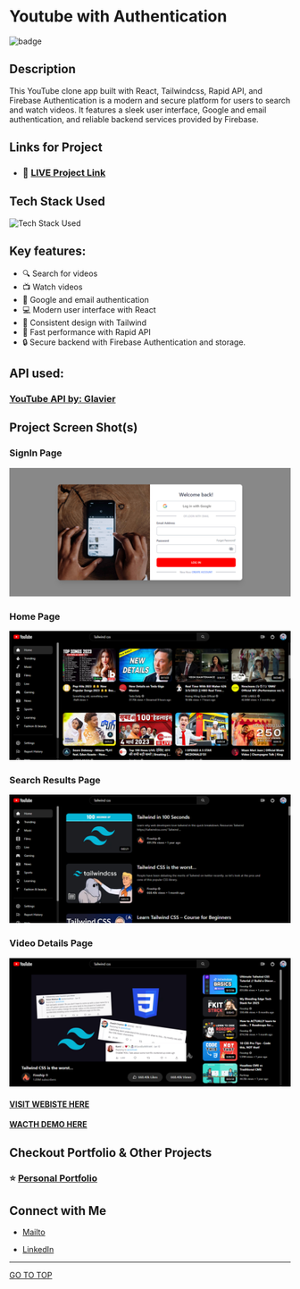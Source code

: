 # Youtube with Authentication

![badge](https://img.shields.io/badge/REACT%20-App-green)

## Description

This YouTube clone app built with React, Tailwindcss, Rapid API, and Firebase Authentication is a modern and secure platform for users to search and watch videos. It features a sleek user interface, Google and email authentication, and reliable backend services provided by Firebase.

## Links for Project

- ### 📌 [LIVE Project Link](https://ytclonewithauth.netlify.app/)

## Tech Stack Used

![Tech Stack Used](https://skillicons.dev/icons?i=react,javascript,firebase,tailwind,html,git)

## Key features:

- 🔍 Search for videos
- 📺 Watch videos
- 👤 Google and email authentication
- 💻 Modern user interface with React
- 🎨 Consistent design with Tailwind
- 🚀 Fast performance with Rapid API
- 🔒 Secure backend with Firebase Authentication and storage.

## API used:

### [YouTube API by: Glavier ](https://rapidapi.com/Glavier/api/youtube138/)

## Project Screen Shot(s)

### SignIn Page

![SignIn Page](./src/images/screeencaptures/Signin-YouTube-app.png)

### Home Page

![Home Page](./src/images/screeencaptures/Home-page-YouTube-app.png)

### Search Results Page

![Search Results Page](./src/images/screeencaptures/Search-results-page.png)

### Video Details Page

![Video Details Page](./src/images/screeencaptures/Video-details-page.png)

#### [VISIT WEBISTE HERE](https://ytclonewithauth.netlify.app/)

#### [WACTH DEMO HERE](https://youtu.be/qop9iV3RnQY)

## Checkout Portfolio & Other Projects

### ⭐ [Personal Portfolio]()

## Connect with Me

- [Mailto](mailto:akdwivedi7355@gmail.com)

- [LinkedIn](https://www.linkedin.com/in/akdwivedi7355/)

---

[GO TO TOP](#youtube-with-authentication)

